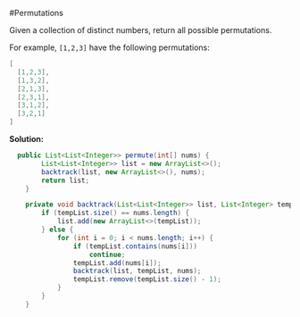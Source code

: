 #Permutations

Given a collection of distinct numbers, return all possible permutations.

For example,
```[1,2,3]``` have the following permutations:

```java
[
  [1,2,3],
  [1,3,2],
  [2,1,3],
  [2,3,1],
  [3,1,2],
  [3,2,1]
]
```

**Solution:**

```java
  public List<List<Integer>> permute(int[] nums) {
		List<List<Integer>> list = new ArrayList<>();
		backtrack(list, new ArrayList<>(), nums);
		return list;
	}

	private void backtrack(List<List<Integer>> list, List<Integer> tempList, int[] nums) {
		if (tempList.size() == nums.length) {
			list.add(new ArrayList<>(tempList));
		} else {
			for (int i = 0; i < nums.length; i++) {
				if (tempList.contains(nums[i]))
					continue;
				tempList.add(nums[i]);
				backtrack(list, tempList, nums);
				tempList.remove(tempList.size() - 1);
			}
		}
	}
```
